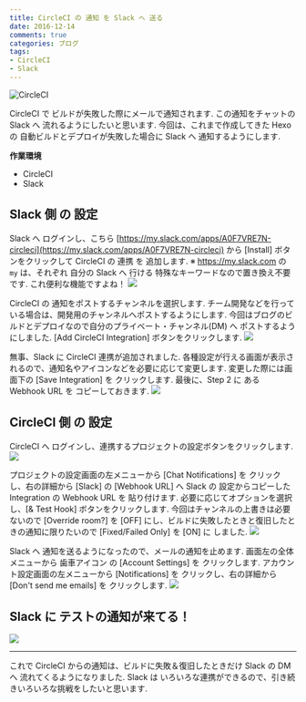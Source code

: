 ```yaml
---
title: CircleCI の 通知 を Slack へ 送る
date: 2016-12-14
comments: true
categories: ブログ
tags:
- CircleCI
- Slack
---
```


![](/images/circleci/circleci.png "CircleCI")

CircleCI で ビルドが失敗した際にメールで通知されます. この通知をチャットの Slack へ 流れるようにしたいと思います. 今回は、これまで作成してきた Hexo の 自動ビルドとデプロイが失敗した場合に Slack へ 通知するようにします.

**作業環境**
- CircleCI
- Slack


## Slack 側 の 設定
Slack へ ログインし、こちら [https://my.slack.com/apps/A0F7VRE7N-circleci](https://my.slack.com/apps/A0F7VRE7N-circleci) から [Install] ボタンをクリックして CircleCI の 連携 を 追加します.
※ https://my.slack.com の `my` は、それぞれ 自分の Slack へ 行ける 特殊なキーワードなので置き換え不要です. これ便利な機能ですよね！
![](/images/circleci/slack/01.png)

CircleCI の 通知をポストするチャンネルを選択します. チーム開発などを行っている場合は、開発用のチャンネルへポストするようにします. 今回はブログのビルドとデプロイなので自分のプライベート・チャンネル(DM) へ ポストするようにしました. [Add CircleCI Integration] ボタンをクリックします.
![](/images/circleci/slack/02.png)

無事、Slack に CircleCI 連携が追加されました. 各種設定が行える画面が表示されるので、通知名やアイコンなどを必要に応じて変更します. 変更した際には画面下の [Save Integration] を クリックします.
最後に、Step 2 に ある Webhook URL を コピーしておきます.
![](/images/circleci/slack/03.png)


## CircleCI 側 の 設定
CircleCI へ ログインし、連携するプロジェクトの設定ボタンをクリックします.
![](/images/circleci/slack/04.png)

プロジェクトの設定画面の左メニューから [Chat Notifications] を クリックし、右の詳細から [Slack] の [Webhook URL] へ Slack の 設定からコピーした Integration の Webhook URL を 貼り付けます.
必要に応じてオプションを選択し、[& Test Hook] ボタンをクリックします.
今回はチャンネルの上書きは必要ないので [Override room?] を [OFF] にし、ビルドに失敗したときと復旧したときの通知に限りたいので [Fixed/Failed Only] を [ON] に しました.
![](/images/circleci/slack/05.png)

Slack へ 通知を送るようになったので、メールの通知を止めます.
画面左の全体メニューから 歯車アイコン の [Account Settings] を クリックします.
アカウント設定画面の左メニューから [Notifications] を クリックし、右の詳細から [Don't send me emails] を クリックします.
![](/images/circleci/slack/06.png)


## Slack に テストの通知が来てる！
![](/images/circleci/slack/07.png)



- - - -
これで CircleCI からの通知は、ビルドに失敗＆復旧したときだけ Slack の DM へ 流れてくるようになりました.
Slack は いろいろな連携ができるので、引き続きいろいろな挑戦をしたいと思います.
